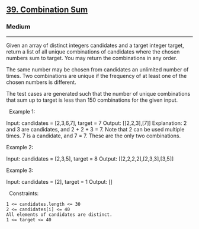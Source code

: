 <h2><a href="https://leetcode.com/problems/combination-sum/">39. Combination Sum</a></h2><h3>Medium</h3><hr>Given an array of distinct integers candidates and a target integer target, return a list of all unique combinations of candidates where the chosen numbers sum to target. You may return the combinations in any order.

The same number may be chosen from candidates an unlimited number of times. Two combinations are unique if the frequency of at least one of the chosen numbers is different.

The test cases are generated such that the number of unique combinations that sum up to target is less than 150 combinations for the given input.

 
Example 1:

Input: candidates = [2,3,6,7], target = 7
Output: [[2,2,3],[7]]
Explanation:
2 and 3 are candidates, and 2 + 2 + 3 = 7. Note that 2 can be used multiple times.
7 is a candidate, and 7 = 7.
These are the only two combinations.


Example 2:

Input: candidates = [2,3,5], target = 8
Output: [[2,2,2,2],[2,3,3],[3,5]]


Example 3:

Input: candidates = [2], target = 1
Output: []


 
Constraints:


	1 <= candidates.length <= 30
	2 <= candidates[i] <= 40
	All elements of candidates are distinct.
	1 <= target <= 40

